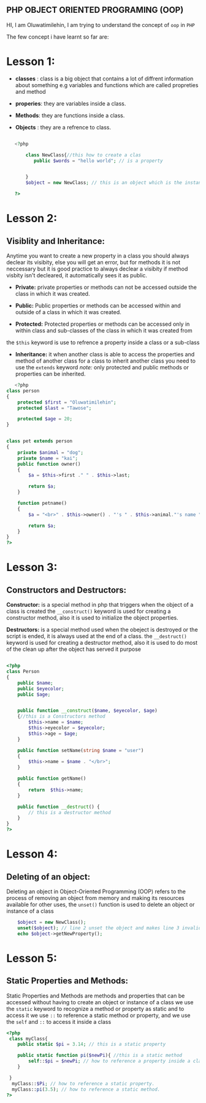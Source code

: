 ## PHP OBJECT ORIENTED PROGRAMING (OOP)

HI, I am Oluwatimilehin, I am trying to understand the concept of `oop` in `PHP`

The few concept i have learnt so far are:

# Lesson 1:

- **classes** : class is a big object that contains a lot of diffrent information about something e.g variables and functions which are called propreties and method

- **properies**: they are variables inside a class.

- **Methods**: they are functions inside a class.

- **Objects** : they are a refrence to class.

```php

   <?php

       class NewClass{//this how to create a clas
          public $words = "hello world"; // is a property


       }
       $object = new NewClass; // this is an object which is the instance or refrence of a class

   ?>
```

# Lesson 2:

## Visiblity and Inheritance:

Anytime you want to create a new property in a class you should always declear its visibity, else you will get an error, but for methods it is not neccessary but it is good practice to always declear a visibity if method visbity isn't decleared, it automatically sees it as public.

- **Private:** private properties or methods can not be accessed outside the class in which it was created.

- **Public:** Public properties or methods can be accessed within and outside of a class in which it was created.

- **Protected:** Protected properties or methods can be accessed only in within class and sub-classes of the class in which it was created from

the `$this` keyword is use to refrence a property inside a class or a sub-class

- **Inheritance:** it when another class is able to access the properties and method of another class for a class to inherit another class you need to use the `extends` keyword
  _note:_ only protected and public methods or properties can be inherited.

```php
   <?php
class person
{
    protected $first = "Oluwatimilehin";
    protected $last = "Tawose";

    protected $age = 20;
}


class pet extends person
{
    private $animal = "dog";
    private $name = "kai";
    public function owner()
    {
        $a = $this->first ." " . $this->last;

        return $a;
    }

    function petname()
    {
        $a = "<br>" . $this->owner() . "'s " . $this->animal."'s name " . " is " . $this->name;

        return $a;
    }
}
?>
```

# Lesson 3:

## Constructors and Destructors:

**Constructor:** is a special method in php that triggers when the object of a class is created the `__construct()` keyword is used for creating a constructor method, also it is used to initialize the object properties.

**Destructors:** is a special method used when the obeject is destroyed or the script is ended, it is always used at the end of a class. the `__destruct()` keyword is used for creating a destructor method, also it is used to do most of the clean up after the object has served it purpose

```php

<?php
class Person
{
    public $name;
    public $eyecolor;
    public $age;


    public function __construct($name, $eyecolor, $age)
    {//this is a Constructors method
        $this->name = $name;
        $this->eyecolor = $eyecolor;
        $this->age = $age;
    }

    public function setName(string $name = "user")
    {
        $this->name = $name . "</br>";
    }

    public function getName()
    {
        return  $this->name;
    }

    public function __destruct() {
        // this is a destructor method
    }
}
?>
```

# Lesson 4:

## Deleting of an object:

Deleting an object in Object-Oriented Programming (OOP) refers to the process of removing an object from memory and making its resources available for other uses,
the `unset()` function is used to delete an object or instance of a class

```php
    $object = new NewClass();
    unset($object); // line 2 unset the object and makes line 3 invalid or null.
    echo $object->getNewProperty();
```

# Lesson 5:

## Static Properties and Methods:

Static Properties and Methods are methods and properties that can be accessed without having to create an object or instance of a class we use the `static` keyword to recognize a method or property as static and to access it we use `::`
to reference a static method or property, and we use the `self` and `::` to access it inside a class

```php
<?php
 class myClass{
    public static $pi = 3.14; // this is a static property

    public static function pi($newPi){ //this is a static method
        self::$pi = $newPi; // how to reference a property inside a class. 
    }

 }
  myClass::$Pi; // how to reference a static property.
  myClass::pi(3.5); // how to reference a static method.
?>

```
